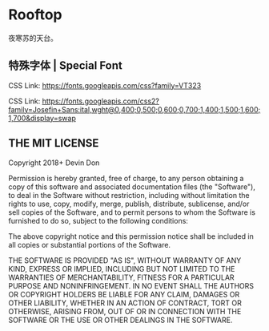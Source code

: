 # Rooftop

夜寒苏的天台。

## 特殊字体 | Special Font

CSS Link: <https://fonts.googleapis.com/css?family=VT323>

CSS Link: <https://fonts.googleapis.com/css2?family=Josefin+Sans:ital,wght@0,400;0,500;0,600;0,700;1,400;1,500;1,600;1,700&display=swap>

## THE MIT LICENSE

Copyright 2018+ Devin Don

Permission is hereby granted, free of charge, to any person obtaining a copy of this software and associated documentation files (the "Software"), to deal in the Software without restriction, including without limitation the rights to use, copy, modify, merge, publish, distribute, sublicense, and/or sell copies of the Software, and to permit persons to whom the Software is furnished to do so, subject to the following conditions:

The above copyright notice and this permission notice shall be included in all copies or substantial portions of the Software.

THE SOFTWARE IS PROVIDED "AS IS", WITHOUT WARRANTY OF ANY KIND, EXPRESS OR IMPLIED, INCLUDING BUT NOT LIMITED TO THE WARRANTIES OF MERCHANTABILITY, FITNESS FOR A PARTICULAR PURPOSE AND NONINFRINGEMENT. IN NO EVENT SHALL THE AUTHORS OR COPYRIGHT HOLDERS BE LIABLE FOR ANY CLAIM, DAMAGES OR OTHER LIABILITY, WHETHER IN AN ACTION OF CONTRACT, TORT OR OTHERWISE, ARISING FROM, OUT OF OR IN CONNECTION WITH THE SOFTWARE OR THE USE OR OTHER DEALINGS IN THE SOFTWARE.
